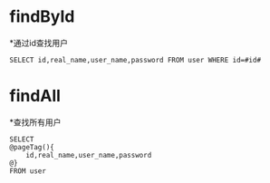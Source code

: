 findById
===
*通过id查找用户

    SELECT id,real_name,user_name,password FROM user WHERE id=#id#


findAll
===
*查找所有用户

    SELECT 
    @pageTag(){
        id,real_name,user_name,password
    @}
    FROM user